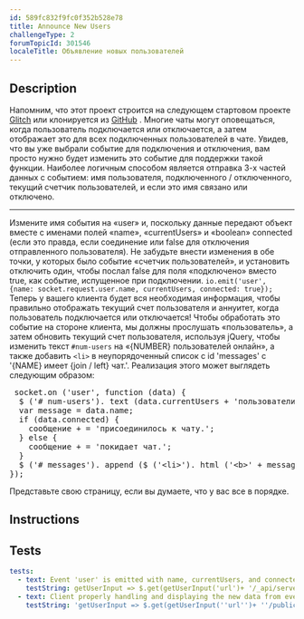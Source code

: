 ```yaml
---
id: 589fc832f9fc0f352b528e78
title: Announce New Users
challengeType: 2
forumTopicId: 301546
localeTitle: Объявление новых пользователей
---
```


## Description
<section id='description'>
Напомним, что этот проект строится на следующем стартовом проекте <a href="https://glitch.com/#!/import/github/freeCodeCamp/boilerplate-socketio/">Glitch</a> или клонируется из <a href="https://github.com/freeCodeCamp/boilerplate-socketio/">GitHub</a> . Многие чаты могут оповещаться, когда пользователь подключается или отключается, а затем отображает это для всех подключенных пользователей в чате. Увидев, что вы уже выбрали событие для подключения и отключения, вам просто нужно будет изменить это событие для поддержки такой функции. Наиболее логичным способом является отправка 3-х частей данных с событием: имя пользователя, подключенного / отключенного, текущий счетчик пользователей, и если это имя связано или отключено. <hr> Измените имя события на «user» и, поскольку данные передают объект вместе с именами полей «name», «currentUsers» и «boolean» connected (если это правда, если соединение или false для отключения отправленного пользователя). Не забудьте внести изменения в обе точки, у которых было событие «счетчик пользователей», и установить отключить один, чтобы послал false для поля «подключено» вместо true, как событие, испущенное при подключении. <code>io.emit(&#39;user&#39;, {name: socket.request.user.name, currentUsers, connected: true});</code> Теперь у вашего клиента будет вся необходимая информация, чтобы правильно отображать текущий счет пользователя и аннуитет, когда пользователь подключается или отключается! Чтобы обработать это событие на стороне клиента, мы должны прослушать «пользователь», а затем обновить текущий счет пользователя, используя jQuery, чтобы изменить текст <code>#num-users</code> на «{NUMBER} пользователей онлайн», а также добавить <code>&lt;li&gt;</code> в неупорядоченный список с id &#39;messages&#39; с &#39;{NAME} имеет {join / left} чат.&#39;. Реализация этого может выглядеть следующим образом: <pre> socket.on (&#39;user&#39;, function (data) {
  $ (&#39;# num-users&#39;). text (data.currentUsers + &#39;пользователи онлайн);
  var message = data.name;
  if (data.connected) {
    сообщение + = &#39;присоединилось к чату.&#39;;
  } else {
    сообщение + = &#39;покидает чат.&#39;;
  }
  $ (&#39;# messages&#39;). append ($ (&#39;&lt;li&gt;&#39;). html (&#39;&lt;b&gt;&#39; + message + &#39;&lt;\ / b&gt;&#39;));
}); </pre> Представьте свою страницу, если вы думаете, что у вас все в порядке.
</section>

## Instructions
<section id='instructions'>

</section>

## Tests
<section id='tests'>

```yml
tests:
  - text: Event 'user' is emitted with name, currentUsers, and connected
    testString: getUserInput => $.get(getUserInput('url')+ '/_api/server.js') .then(data => { assert.match(data, /io.emit.*('|")user('|").*name.*currentUsers.*connected/gi, 'You should have an event emitted named user sending name, currentUsers, and connected'); }, xhr => { throw new Error(xhr.statusText); })
  - text: Client properly handling and displaying the new data from event 'user'
    testString: 'getUserInput => $.get(getUserInput(''url'')+ ''/public/client.js'') .then(data => { assert.match(data, /socket.on.*(''|")user(''|")[^]*num-users/gi, ''You should change the text of #num-users within on your client within the "user" even listener to show the current users connected''); assert.match(data, /socket.on.*(''|")user(''|")[^]*messages.*li/gi, ''You should append a list item to #messages on your client within the "user" event listener to annouce a user came or went''); }, xhr => { throw new Error(xhr.statusText); })'

```

</section>
